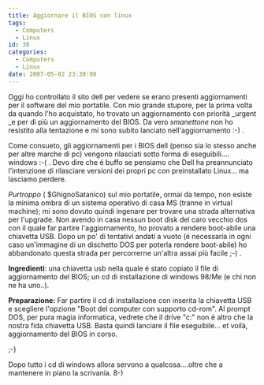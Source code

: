 ```yaml
---
title: Aggiornare il BIOS con linux
tags:
  - Computers
  - Linux
id: 38
categories:
  - Computers
  - Linux
date: 2007-05-02 23:30:08
---
```


Oggi ho controllato il sito dell per vedere se erano presenti aggiornamenti per il software del mio portatile. Con mio grande stupore, per la prima volta da quando l'ho acquistato, ho trovato un aggiornamento con priorità _urgent _e per di più un aggiornamento del BIOS. Da vero _smanettone_ non ho resistito alla tentazione e mi sono subito lanciato nell'aggiornamento :-) .

Come consueto, gli aggiornamenti per i BIOS dell (penso sia lo stesso anche per altre marche di pc) vengono rilasciati sotto forma di eseguibili.... windows :-( . Devo dire che é buffo se pensiamo che Dell ha preannunciato l'intenzione di rilasciare versioni dei propri pc con preinstallato Linux... ma lasciamo perdere.

_Purtroppo_ ( $GhignoSatanico) sul mio portatile, ormai da tempo, non esiste la minima ombra di un sistema operativo di casa MS (tranne in virtual machine); mi sono dovuto quindi  ingenare per trovare una strada alternativa per l'upgrade.
Non avendo in casa nessun boot disk del caro vecchio dos con il quale far partire l'aggiornamento, ho provato a rendere boot-abile una chiavetta USB. Dopo un po' di tentativi andati a vuoto (é necessaria in ogni caso un'immagine di un dischetto DOS per poterla rendere boot-abile) ho abbandonato questa strada per percorrerne un'altra assai più facile ;-) .

**Ingredienti**: una chiavetta usb nella quale é stato copiato il file di aggiornamento del BIOS; un cd di installazione di windows 98/Me (e chi non ne ha uno..).

**Preparazione:** Far partire il cd di installazione con inserita la chiavetta USB e scegliere l'opzione "Boot del computer con supporto cd-rom". Al prompt DOS, per pura magia informatica, vedrete che il drive "c:" non é altro che la nostra fida chiavetta USB. Basta quindi lanciare il file eseguibile... et voilà, aggiornamento del BIOS in corso.

;-)

Dopo tutto i cd di windows allora servono a qualcosa....oltre che a mantenere in piano la scrivania. 8-)